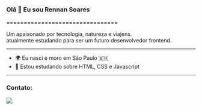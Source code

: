 ### Olá 👋 Eu sou Rennan Soares
================================

Um apaixonado por tecnologia, natureza e viajens.\
atualmente estudando para ser um futuro desenvolvedor frontend.

--------------------------------

* 🌍 Eu nasci e moro em São Paulo 🇧🇷
* 🧠 Estou estudando sobre HTML, CSS e Javascript

--------------------------------

### Contato:
<p>
  <a href="https://www.linkedin.com/in/rennansoares/" target="_blank"><img src="https://img.shields.io/badge/-LinkedIn-%230077B5?style=for-   the-badge&logo=linkedin&logoColor=white" target="_blank"></a>
</p>



